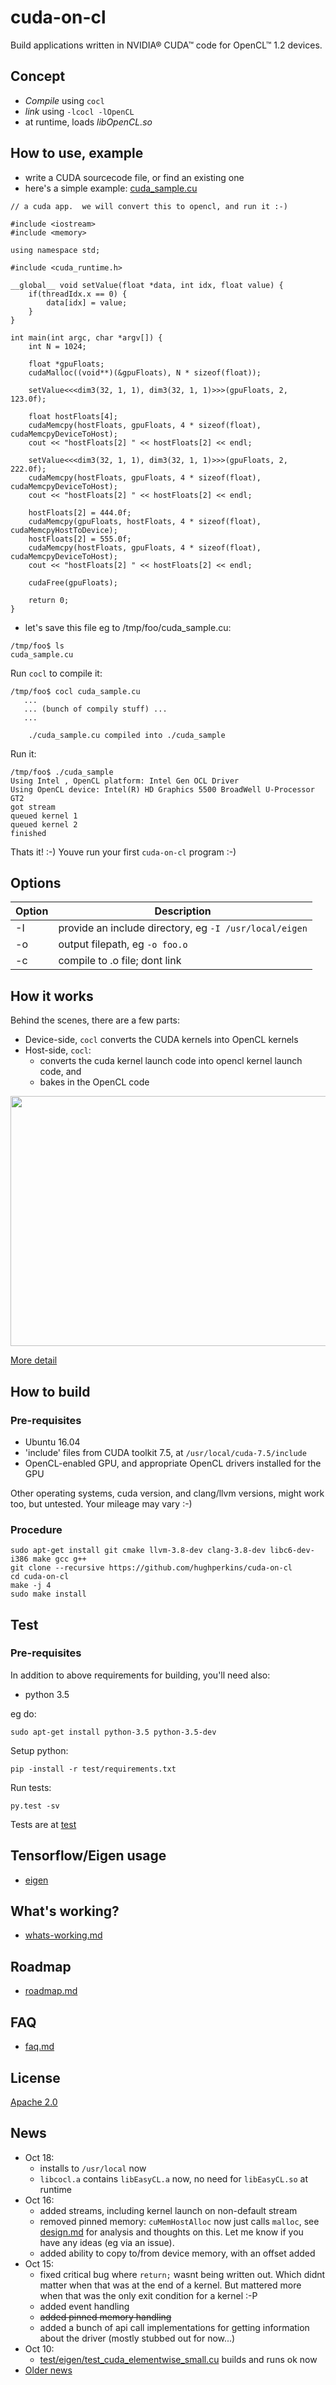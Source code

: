 # cuda-on-cl

Build applications written in NVIDIA® CUDA™ code for OpenCL™ 1.2 devices.

## Concept

- *Compile* using `cocl`
- *link* using `-lcocl -lOpenCL`
- at runtime, loads *libOpenCL.so*

## How to use, example

- write a CUDA sourcecode file, or find an existing one
- here's a simple example: [cuda_sample.cu](test/cuda_sample.cu)
```
// a cuda app.  we will convert this to opencl, and run it :-)

#include <iostream>
#include <memory>

using namespace std;

#include <cuda_runtime.h>

__global__ void setValue(float *data, int idx, float value) {
    if(threadIdx.x == 0) {
        data[idx] = value;
    }
}

int main(int argc, char *argv[]) {
    int N = 1024;

    float *gpuFloats;
    cudaMalloc((void**)(&gpuFloats), N * sizeof(float));

    setValue<<<dim3(32, 1, 1), dim3(32, 1, 1)>>>(gpuFloats, 2, 123.0f);

    float hostFloats[4];
    cudaMemcpy(hostFloats, gpuFloats, 4 * sizeof(float), cudaMemcpyDeviceToHost);
    cout << "hostFloats[2] " << hostFloats[2] << endl;

    setValue<<<dim3(32, 1, 1), dim3(32, 1, 1)>>>(gpuFloats, 2, 222.0f);
    cudaMemcpy(hostFloats, gpuFloats, 4 * sizeof(float), cudaMemcpyDeviceToHost);
    cout << "hostFloats[2] " << hostFloats[2] << endl;

    hostFloats[2] = 444.0f;
    cudaMemcpy(gpuFloats, hostFloats, 4 * sizeof(float), cudaMemcpyHostToDevice);
    hostFloats[2] = 555.0f;
    cudaMemcpy(hostFloats, gpuFloats, 4 * sizeof(float), cudaMemcpyDeviceToHost);
    cout << "hostFloats[2] " << hostFloats[2] << endl;

    cudaFree(gpuFloats);

    return 0;
}
```
- let's save this file eg to /tmp/foo/cuda_sample.cu:
```
/tmp/foo$ ls
cuda_sample.cu
```
Run `cocl` to compile it:
```
/tmp/foo$ cocl cuda_sample.cu
   ...
   ... (bunch of compily stuff) ...
   ...

    ./cuda_sample.cu compiled into ./cuda_sample

```
Run it:
```
/tmp/foo$ ./cuda_sample
Using Intel , OpenCL platform: Intel Gen OCL Driver
Using OpenCL device: Intel(R) HD Graphics 5500 BroadWell U-Processor GT2
got stream
queued kernel 1
queued kernel 2
finished
```

Thats it!  :-)  Youve run your first `cuda-on-cl` program :-)

## Options

| Option | Description |
|--------|-------------|
| -I   | provide an include directory, eg `-I /usr/local/eigen` |
| -o   | output filepath, eg `-o foo.o` |
| -c   | compile to .o file; dont link |

## How it works

Behind the scenes, there are a few parts:
- Device-side, `cocl` converts the CUDA kernels into OpenCL kernels
- Host-side, `cocl`:
  - converts the cuda kernel launch code into opencl kernel launch code, and
  - bakes in the OpenCL code

<img src="doc/img/cudairtoopenclarchitecture6.png?raw=true" width="900" height="400" />

[More detail](doc/how-it-works.md)

## How to build

### Pre-requisites

- Ubuntu 16.04
- 'include' files from CUDA toolkit 7.5, at `/usr/local/cuda-7.5/include`
- OpenCL-enabled GPU, and appropriate OpenCL drivers installed for the GPU

Other operating systems, cuda version, and clang/llvm versions, might work too, but untested.  Your mileage may vary :-)

### Procedure

```
sudo apt-get install git cmake llvm-3.8-dev clang-3.8-dev libc6-dev-i386 make gcc g++
git clone --recursive https://github.com/hughperkins/cuda-on-cl
cd cuda-on-cl
make -j 4
sudo make install
```

## Test

### Pre-requisites

In addition to above requirements for building, you'll need also:
- python 3.5

eg do:
```
sudo apt-get install python-3.5 python-3.5-dev
```

Setup python:
```
pip -install -r test/requirements.txt
```

Run tests:
```
py.test -sv
```

Tests are at [test](test)

## Tensorflow/Eigen usage

- [eigen](doc/eigen.md)

## What's working?

- [whats-working.md](doc/whats-working.md)

## Roadmap

- [roadmap.md](doc/roadmap.md)

## FAQ

- [faq.md](doc/faq.md)

## License

[Apache 2.0](LICENSE)

## News

- Oct 18:
  - installs to `/usr/local` now
  - `libcocl.a` contains `libEasyCL.a` now, no need for `libEasyCL.so` at runtime
- Oct 16:
  - added streams, including kernel launch on non-default stream
  - removed pinned memory: `cuMemHostAlloc` now just calls `malloc`, see [design.md](doc/design.md) for analysis and thoughts on this.  Let me know if you have any ideas (eg via an issue).
  - added ability to copy to/from device memory, with an offset added
- Oct 15:
  - fixed critical bug where `return;` wasnt being written out.  Which didnt matter when that was at the end of a kernel.  But mattered more when that was the only exit condition for a kernel :-P
  - added event handling
  - ~~added pinned memory handling~~
  - added a bunch of api call implementations for getting information about the driver (mostly stubbed out for now...)
- Oct 10:
  - [test/eigen/test_cuda_elementwise_small.cu](https://github.com/hughperkins/cuda-on-cl/blob/a8f6aa55eb678e534cc7d17a3db26c6b8762d683/test/eigen/test_cuda_elementwise_small.cu) builds and runs ok now
- [Older news](doc/news.md)
